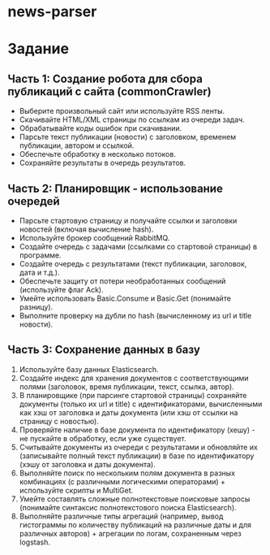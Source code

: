 # news-parser
# Задание

## Часть 1: Создание робота для сбора публикаций с сайта (commonCrawler)

- Выберите произвольный сайт или используйте RSS ленты.
- Скачивайте HTML/XML страницы по ссылкам из очереди задач.
- Обрабатывайте коды ошибок при скачивании.
- Парсьте текст публикации (новости) с заголовком, временем публикации, автором и ссылкой.
- Обеспечьте обработку в несколько потоков.
- Сохраняйте результаты в очередь результатов.

## Часть 2: Планировщик - использование очередей

- Парсьте стартовую страницу и получайте ссылки и заголовки новостей (включая вычисление hash).
- Используйте брокер сообщений RabbitMQ.
- Создайте очередь с задачами (ссылками со стартовой страницы) в программе.
- Создайте очередь с результатами (текст публикации, заголовок, дата и т.д.).
- Обеспечьте защиту от потери необработанных сообщений (используйте флаг Ack).
- Умейте использовать Basic.Consume и Basic.Get (понимайте разницу).
- Выполните проверку на дубли по hash (вычисленному из url и title новости).

## Часть 3: Сохранение данных в базу

1. Используйте базу данных Elasticsearch.
2. Создайте индекс для хранения документов с соответствующими полями (заголовок, время публикации, текст, ссылка, автор).
3. В планировщике (при парсинге стартовой страницы) сохраняйте документы (только их url и title) с идентификаторами, вычисленными как хэш от заголовка и даты документа (или хэш от ссылки на страницу с новостью).
4. Проверяйте наличие в базе документа по идентификатору (хешу) - не пускайте в обработку, если уже существует.
5. Считывайте документы из очереди с результатами и обновляйте их (записывайте полный текст публикации) в базе по идентификатору (хэшу от заголовка и даты документа).
6. Выполняйте поиск по нескольким полям документа в разных комбинациях (с различными логическими операторами) + используйте скрипты и MultiGet.
7. Умейте составлять сложные полнотекстовые поисковые запросы (понимайте синтаксис полнотекстового поиска Elasticsearch).
8. Выполняйте различные типы агрегаций (например, вывод гистограммы по количеству публикаций на различные даты и для различных авторов) + агрегации по логам, сохраненным через logstash.
